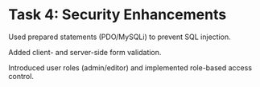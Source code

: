 # Task 4: Security Enhancements
Used prepared statements (PDO/MySQLi) to prevent SQL injection.

Added client- and server-side form validation.

Introduced user roles (admin/editor) and implemented role-based access control.
